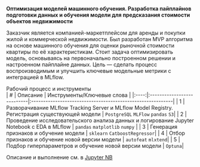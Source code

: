 **Оптимизация моделей машинного обучения. Разработка пайплайнов подготовки данных и обучения модели для предсказания стоимости объектов недвижимости**  

Заказчик является компанией-маркетплейсом для аренды и покупки жилой и коммерческой недвижимости. Был разработан MVP алгоритма на основе машинного обучения для оценки рыночной стоимости квартиры по её характеристикам. Стоит задача оптимизировать модель, основываясь на первоначально построенном решении и настроенном пайплайне данных. Цель — сделать процесс воспроизводимым и улучшить ключевые модельные метрики с интеграцией в MLflow.


Рабочий процесс и инструменты    
| # | Описание | Инструменты/Ключевые слова |
|:----:|:---------------------------|:-----------------------------------------------------------|
| 1 | Разворачивание MLflow Tracking Server и MLflow Model Registry. Регистрация существующей модели | `PostgreSQL` `MLFlow` `pandas` `S3`|
| 2 | Проведение исследовательского анализа данных и логирование Jupyter Notebook с EDA в MLflow | `pandas` `matplotlib` `numpy` |
| 3 | Генерация признаков и обучение модели | `sklearn` `CatboostRegressor`|
| 4 | Отбор признаков и обучение новой версии модели | `autofeat` `mlxtend`|
| 5 | Подбор гиперпараметров и обучение новой версии модели | `Optuna`|

Описание и выполнение см. в [Jupyter NB](./07_Улучшение%20baseline-модели%20для%20предсказания%20стоимости%20объектов%20недвижимости.ipynb)
